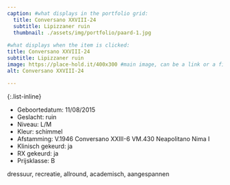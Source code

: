 ```yaml
---
caption: #what displays in the portfolio grid:
  title: Conversano XXVIII-24
  subtitle: Lipizzaner ruin
  thumbnail: ./assets/img/portfolio/paard-1.jpg
  
#what displays when the item is clicked:
title: Conversano XXVIII-24
subtitle: Lipizzaner ruin
image: https://place-hold.it/400x300 #main image, can be a link or a file in assets/img/portfolio
alt: Conversano XXVIII-24

---
```


{:.list-inline} 
- Geboortedatum: 11/08/2015 
- Geslacht: ruin
- Niveau: L/M 
- Kleur: schimmel
- Afstamming: V.1946 Conversano XXIII-6 VM.430 Neapolitano Nima I
- Klinisch gekeurd: ja
- RX gekeurd: ja
- Prijsklasse: B

dressuur, recreatie, allround, academisch, aangespannen